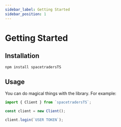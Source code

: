 ```yaml
---
sidebar_label: Getting Started
sidebar_position: 1
---
```


# Getting Started

## Installation
`npm install spacetradersTS`

## Usage
You can do magical things with the library. For example:
```ts
import { Client } from `spacetradersTS`;

const client = new Client();

client.login(`USER TOKEN`);
```